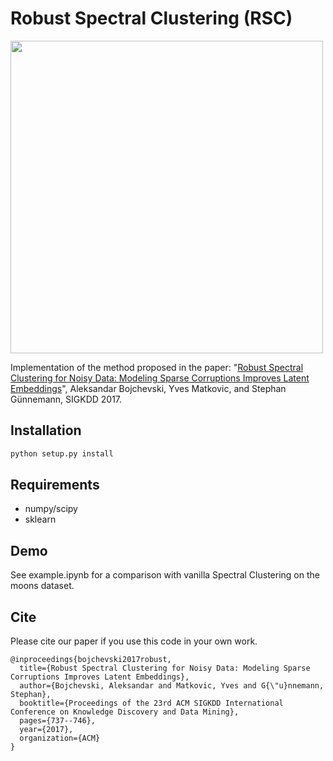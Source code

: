 # Robust Spectral Clustering (RSC)
<img src="https://www.kdd.in.tum.de/fileadmin/w00bxq/www/rsc/rsc.png" width="500">

Implementation of the method proposed in the paper: "[Robust Spectral Clustering for Noisy Data: Modeling Sparse Corruptions Improves Latent Embeddings](https://dl.acm.org/citation.cfm?id=3098156)", Aleksandar Bojchevski, Yves Matkovic, and Stephan Günnemann, SIGKDD 2017.

## Installation
```bash
python setup.py install
```

## Requirements
* numpy/scipy
* sklearn


## Demo
See example.ipynb for a comparison with vanilla Spectral Clustering on the moons dataset.

## Cite
Please cite our paper if you use this code in your own work.
```
@inproceedings{bojchevski2017robust,
  title={Robust Spectral Clustering for Noisy Data: Modeling Sparse Corruptions Improves Latent Embeddings},
  author={Bojchevski, Aleksandar and Matkovic, Yves and G{\"u}nnemann, Stephan},
  booktitle={Proceedings of the 23rd ACM SIGKDD International Conference on Knowledge Discovery and Data Mining},
  pages={737--746},
  year={2017},
  organization={ACM}
}
```

